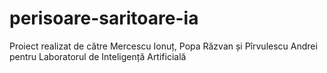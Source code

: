 # perisoare-saritoare-ia

Proiect realizat de către Mercescu Ionuț, Popa Răzvan și Pîrvulescu Andrei pentru Laboratorul de Inteligență Artificială
